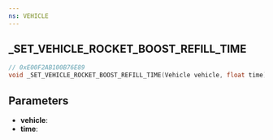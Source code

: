```yaml
---
ns: VEHICLE
---
```

## _SET_VEHICLE_ROCKET_BOOST_REFILL_TIME

```c
// 0xE00F2AB100B76E89
void _SET_VEHICLE_ROCKET_BOOST_REFILL_TIME(Vehicle vehicle, float time);
```


## Parameters
* **vehicle**: 
* **time**: 


